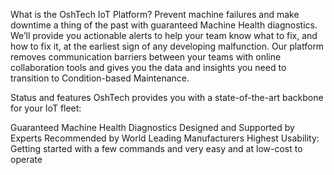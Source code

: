 What is the OshTech IoT Platform?
Prevent machine failures and make downtime a thing of the past with guaranteed Machine Health diagnostics. We’ll provide you actionable alerts to help your team know what to fix, and how to fix it, at the earliest sign of any developing malfunction. Our platform removes communication barriers between your teams with online collaboration tools and gives you the data and insights you need to transition to Condition-based Maintenance.


Status and features
OshTech provides you with a state-of-the-art backbone for your IoT fleet:

Guaranteed Machine Health Diagnostics
Designed and Supported by Experts
Recommended by World Leading Manufacturers
Highest Usability: Getting started with a few commands and very easy and at low-cost to operate
